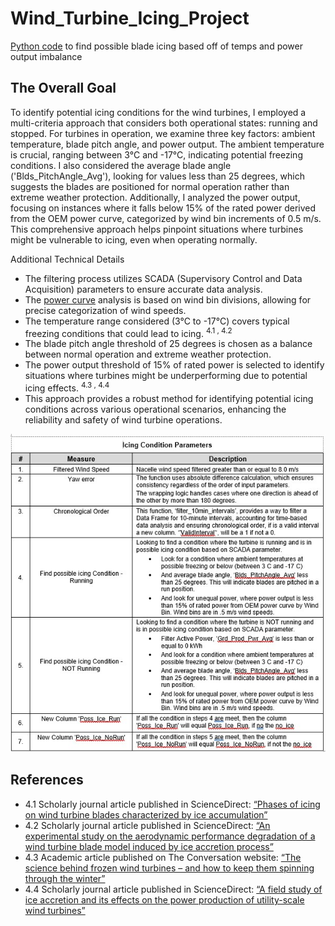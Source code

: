 # Wind_Turbine_Icing_Project
[Python code](Possible_WTG_Icing.py) to find possible blade icing based off of temps and power output imbalance

## The Overall Goal
To identify potential icing conditions for the wind turbines, I employed a multi-criteria approach that considers both operational states: running and stopped. For turbines in operation, we examine three key factors: ambient temperature, blade pitch angle, and power output. The ambient temperature is crucial, ranging between 3°C and -17°C, indicating potential freezing conditions. I also considered the average blade angle ('Blds_PitchAngle_Avg'), looking for values less than 25 degrees, which suggests the blades are positioned for normal operation rather than extreme weather protection. Additionally, I analyzed the power output, focusing on instances where it falls below 15% of the rated power derived from the OEM power curve, categorized by wind bin increments of 0.5 m/s. This comprehensive approach helps pinpoint situations where turbines might be vulnerable to icing, even when operating normally.

Additional Technical Details
- The filtering process utilizes SCADA (Supervisory Control and Data Acquisition) parameters to ensure accurate data analysis.
- The [power curve](V100_PC.xlsx) analysis is based on wind bin divisions, allowing for precise categorization of wind speeds.
- The temperature range considered (3°C to -17°C) covers typical freezing conditions that could lead to icing. <sup>4.1 , 4.2</sup>
- The blade pitch angle threshold of 25 degrees is chosen as a balance between normal operation and extreme weather protection.
- The power output threshold of 15% of rated power is selected to identify situations where turbines might be underperforming due to potential icing effects. <sup>4.3 , 4.4</sup> 
- This approach provides a robust method for identifying potential icing conditions across various operational scenarios, enhancing the reliability and safety of wind turbine operations.

![Parameters Table.png](https://github.com/BBartee75/Wind_Turbine_Icing_Project/blob/main/Parameters%20Table.jpg)

## References
- 4.1  Scholarly journal article published in ScienceDirect: [“Phases of icing on wind turbine blades characterized by ice accumulation”](https://www.sciencedirect.com/science/article/abs/pii/S096014810900408X)
- 4.2 Scholarly journal article published in ScienceDirect: [“An experimental study on the aerodynamic performance degradation of a wind turbine blade model induced by ice accretion process”](https://www.sciencedirect.com/science/article/abs/pii/S0960148118312163)
- 4.3  Academic article published on The Conversation website: [“The science behind frozen wind turbines – and how to keep them spinning through the winter”](https://theconversation.com/the-science-behind-frozen-wind-turbines-and-how-to-keep-them-spinning-through-the-winter-156520)
- 4.4  Scholarly journal article published in ScienceDirect: [“A field study of ice accretion and its effects on the power production of utility-scale wind turbines”](https://www.sciencedirect.com/science/article/abs/pii/S0960148120319406?via%3Dihub)
